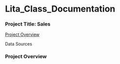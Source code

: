 # Lita_Class_Documentation

### Project Title: Sales

[Project Overview](project-overview)

Data Sources

### Project Overview


